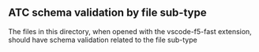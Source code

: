 

## ATC schema validation by file sub-type

The files in this directory, when opened with the vscode-f5-fast extension, should have schema validation related to the file sub-type